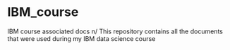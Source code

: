 # IBM_course
IBM course associated docs n/
This repository contains all the documents that were used during my IBM data science course
